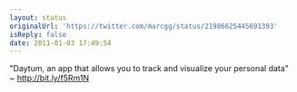 ```yaml
---
layout: status
originalUrl: 'https://twitter.com/marcgg/status/21986625445691393'
isReply: false
date: 2011-01-03 17:49:54
---
```


"Daytum, an app that allows you to track and visualize your personal data" ~ http://bit.ly/f5Rm1N
